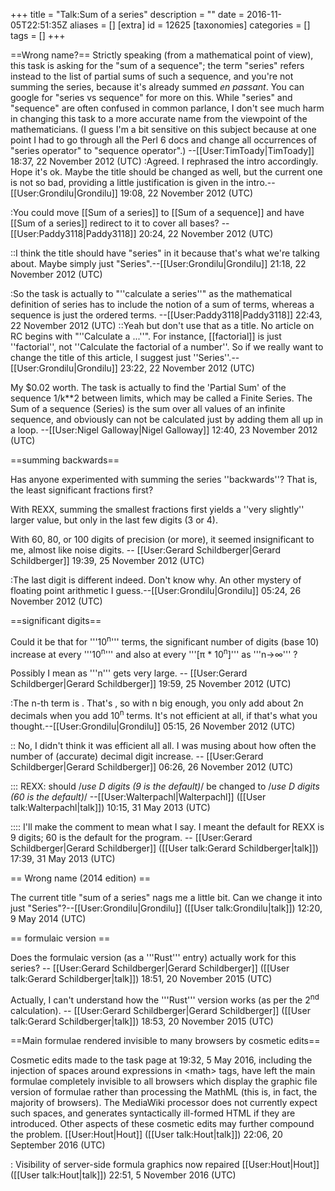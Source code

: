 +++
title = "Talk:Sum of a series"
description = ""
date = 2016-11-05T22:51:35Z
aliases = []
[extra]
id = 12625
[taxonomies]
categories = []
tags = []
+++

==Wrong name?==
Strictly speaking (from a mathematical point of view), this task is asking for the "sum of a sequence"; the term "series" refers instead to the list of partial sums of such a sequence, and you're not summing the series, because it's already summed <i>en passant</i>.  You can google for "series vs sequence" for more on this.  While "series" and "sequence" are often confused in common parlance, I don't see much harm in changing this task to a more accurate name from the viewpoint of the mathematicians. (I guess I'm a bit sensitive on this subject because at one point I had to go through all the Perl 6 docs and change all occurrences of "series operator" to "sequence operator".) --[[User:TimToady|TimToady]] 18:37, 22 November 2012 (UTC)
:Agreed.  I rephrased the intro accordingly.  Hope it's ok.  Maybe the title should be changed as well, but the current one is not so bad, providing a little justification is given in the intro.--[[User:Grondilu|Grondilu]] 19:08, 22 November 2012 (UTC)

:You could move [[Sum of a series]] to [[Sum of a sequence]] and have [[Sum of a series]] redirect to it to cover all bases? --[[User:Paddy3118|Paddy3118]] 20:24, 22 November 2012 (UTC)

::I think the title should have "series" in it because that's what we're talking about.  Maybe simply just "Series".--[[User:Grondilu|Grondilu]] 21:18, 22 November 2012 (UTC)

:So the task is actually to "''calculate a series''" as the mathematical definition of series has to include the notion of a sum of terms, whereas a sequence is just the ordered terms. --[[User:Paddy3118|Paddy3118]] 22:43, 22 November 2012 (UTC)
::Yeah but don't use that as a title.  No article on RC begins with "''Calculate a ...''".  For instance, [[factorial]] is just ''factorial'', not ''Calculate the factorial of a number''.  So if we really want to change the title of this article, I suggest just ''Series''.--[[User:Grondilu|Grondilu]] 23:22, 22 November 2012 (UTC)

My $0.02 worth. The task is actually to find the 'Partial Sum' of the sequence 1/k**2 between limits, which may be called a Finite Series. The Sum of a sequence (Series) is the sum over all values of an infinite sequence, and obviously can not be calculated just by adding them all up in a loop. --[[User:Nigel Galloway|Nigel Galloway]] 12:40, 23 November 2012 (UTC)

==summing backwards==

Has anyone experimented with summing the series ''backwards''?  That is, the least significant fractions first?

With REXX, summing the smallest fractions first yields a ''very slightly'' larger value, but only in the last few digits (3 or 4).

With 60, 80, or 100 digits of precision (or more), it seemed insignificant to me, almost like noise digits. -- [[User:Gerard Schildberger|Gerard Schildberger]] 19:39, 25 November 2012 (UTC)

:The last digit is different indeed.  Don't know why.  An other mystery of floating point arithmetic I guess.--[[User:Grondilu|Grondilu]] 05:24, 26 November 2012 (UTC)

==significant digits==

Could it be that for '''10<sup>n</sup>''' terms,
the significant number of digits (base 10) increase at every
'''10<sup>n</sup>''' and also at every '''[π * 10<sup>n</sup>]''' as '''n→∞''' ?

Possibly I mean as '''n''' gets very large. -- [[User:Gerard Schildberger|Gerard Schildberger]] 19:59, 25 November 2012 (UTC)

:The n-th term is <math>1/n^2</math>.  That's <math>10^{-2\ln(n)/\ln(10)}</math>, so with n big enough, you only add about 2n decimals when you add 10<sup>n</sup> terms.   It's not efficient at all, if that's what you thought.--[[User:Grondilu|Grondilu]] 05:15, 26 November 2012 (UTC)

:: No, I didn't think it was efficient all all.  I was musing about how often the number of (accurate) decimal digit increase. -- [[User:Gerard Schildberger|Gerard Schildberger]] 06:26, 26 November 2012 (UTC)

::: REXX: should /*use D digits (9 is the default)*/ be changed to /*use D digits (60 is the default)*/ --[[User:Walterpachl|Walterpachl]] ([[User talk:Walterpachl|talk]]) 10:15, 31 May 2013 (UTC)

:::: I'll make the comment to mean what I say.   I meant the default for REXX is 9 digits;   60 is the default for the program. -- [[User:Gerard Schildberger|Gerard Schildberger]] ([[User talk:Gerard Schildberger|talk]]) 17:39, 31 May 2013 (UTC)

== Wrong name (2014 edition) ==


The current title "sum of a series" nags me a little bit.  Can we change it into just "Series"?--[[User:Grondilu|Grondilu]] ([[User talk:Grondilu|talk]]) 12:20, 9 May 2014 (UTC)

== formulaic version ==

Does the formulaic version (as a '''Rust''' entry)  actually work for this series?   -- [[User:Gerard Schildberger|Gerard Schildberger]] ([[User talk:Gerard Schildberger|talk]]) 18:51, 20 November 2015 (UTC)

Actually, I can't understand how the '''Rust''' version works (as per the 2<sup>nd</sup> calculation).   -- [[User:Gerard Schildberger|Gerard Schildberger]] ([[User talk:Gerard Schildberger|talk]]) 18:53, 20 November 2015 (UTC)


==Main formulae rendered invisible to many browsers by cosmetic edits==

Cosmetic edits made to the task page at 19:32, 5 May 2016, including the injection of spaces around expressions in &lt;math&gt; tags, have left the main formulae completely invisible to all browsers which display the graphic file version of formulae rather than processing the MathML (this is, in fact, the majority of browsers). The MediaWiki processor does not currently expect such spaces, and generates syntactically ill-formed HTML if they are introduced. Other aspects of these cosmetic edits may further compound the problem. [[User:Hout|Hout]] ([[User talk:Hout|talk]]) 22:06, 20 September 2016 (UTC)

: Visibility of server-side formula graphics now repaired [[User:Hout|Hout]] ([[User talk:Hout|talk]]) 22:51, 5 November 2016 (UTC)
